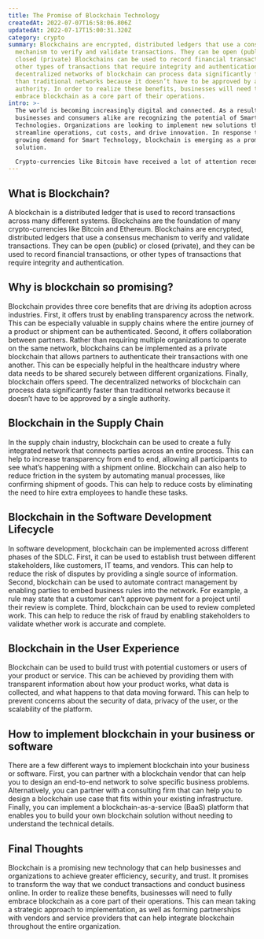 ```yaml
---
title: The Promise of Blockchain Technology
createdAt: 2022-07-07T16:58:06.806Z
updatedAt: 2022-07-17T15:00:31.320Z
category: crypto
summary: Blockchains are encrypted, distributed ledgers that use a consensus
  mechanism to verify and validate transactions. They can be open (public) or
  closed (private) Blockchains can be used to record financial transactions, or
  other types of transactions that require integrity and authentication. The
  decentralized networks of blockchain can process data significantly faster
  than traditional networks because it doesn’t have to be approved by a single
  authority. In order to realize these benefits, businesses will need to fully
  embrace blockchain as a core part of their operations.
intro: >-
  The world is becoming increasingly digital and connected. As a result,
  businesses and consumers alike are recognizing the potential of Smart
  Technologies. Organizations are looking to implement new solutions that can
  streamline operations, cut costs, and drive innovation. In response to this
  growing demand for Smart Technology, blockchain is emerging as a promising
  solution.

  Crypto-currencies like Bitcoin have received a lot of attention recently because they use blockchain technology as their foundation – something called a “proof-of-work” mechanism that validates transactions on the network through verification by many different users. The implications of blockchain go far beyond just these applications though, extending into almost every industry. In this blog post we will explore the opportunities that come from integrating blockchain in your business processes or software development life cycle (SDLC).
---
```


## What is Blockchain?

A blockchain is a distributed ledger that is used to record transactions across many different systems. Blockchains are the foundation of many crypto-currencies like Bitcoin and Ethereum. Blockchains are encrypted, distributed ledgers that use a consensus mechanism to verify and validate transactions. They can be open (public) or closed (private), and they can be used to record financial transactions, or other types of transactions that require integrity and authentication.

## Why is blockchain so promising?

Blockchain provides three core benefits that are driving its adoption across industries. First, it offers trust by enabling transparency across the network. This can be especially valuable in supply chains where the entire journey of a product or shipment can be authenticated. Second, it offers collaboration between partners. Rather than requiring multiple organizations to operate on the same network, blockchains can be implemented as a private blockchain that allows partners to authenticate their transactions with one another. This can be especially helpful in the healthcare industry where data needs to be shared securely between different organizations. Finally, blockchain offers speed. The decentralized networks of blockchain can process data significantly faster than traditional networks because it doesn’t have to be approved by a single authority.

## Blockchain in the Supply Chain

In the supply chain industry, blockchain can be used to create a fully integrated network that connects parties across an entire process. This can help to increase transparency from end to end, allowing all participants to see what’s happening with a shipment online. Blockchain can also help to reduce friction in the system by automating manual processes, like confirming shipment of goods. This can help to reduce costs by eliminating the need to hire extra employees to handle these tasks.

## Blockchain in the Software Development Lifecycle

In software development, blockchain can be implemented across different phases of the SDLC. First, it can be used to establish trust between different stakeholders, like customers, IT teams, and vendors. This can help to reduce the risk of disputes by providing a single source of information. Second, blockchain can be used to automate contract management by enabling parties to embed business rules into the network. For example, a rule may state that a customer can’t approve payment for a project until their review is complete. Third, blockchain can be used to review completed work. This can help to reduce the risk of fraud by enabling stakeholders to validate whether work is accurate and complete.

## Blockchain in the User Experience

Blockchain can be used to build trust with potential customers or users of your product or service. This can be achieved by providing them with transparent information about how your product works, what data is collected, and what happens to that data moving forward. This can help to prevent concerns about the security of data, privacy of the user, or the scalability of the platform.

## How to implement blockchain in your business or software

There are a few different ways to implement blockchain into your business or software. First, you can partner with a blockchain vendor that can help you to design an end-to-end network to solve specific business problems. Alternatively, you can partner with a consulting firm that can help you to design a blockchain use case that fits within your existing infrastructure. Finally, you can implement a blockchain-as-a-service (BaaS) platform that enables you to build your own blockchain solution without needing to understand the technical details.

## Final Thoughts

Blockchain is a promising new technology that can help businesses and organizations to achieve greater efficiency, security, and trust. It promises to transform the way that we conduct transactions and conduct business online. In order to realize these benefits, businesses will need to fully embrace blockchain as a core part of their operations. This can mean taking a strategic approach to implementation, as well as forming partnerships with vendors and service providers that can help integrate blockchain throughout the entire organization.
